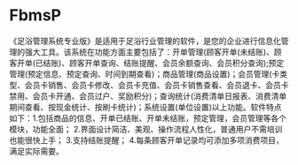 # FbmsP
 《足浴管理系统专业版》是适用于足浴行业管理的软件，是您的企业进行信息化管理的强大工具。该系统在功能方面主要包括了：开单管理(顾客开单(未结账)、顾客开单(已结账)、顾客开单查询、结账提醒、会员余额查询、会员积分查询);预定管理(预定信息、预定查询、时间到期查看)；商品管理(商品设置)；会员管理(卡类型、会员卡销售、会员卡修改、会员卡充值、会员卡销售查看、会员退卡、会员卡禁用、会员卡开通、会员过户、奖励积分)；查询统计(消费清单日报表、消费清单期间查看、按现金统计、按刷卡统计)；系统设置(单位设置)以上功能。软件特点如下：1.包括商品的信息、开单已结账、开单未结账，预定管理，会员管理等各个模块，功能全面； 2.界面设计简洁、美观、操作流程人性化，普通用户不需培训也能很快上手； 3.支持结账提醒； 4.每条顾客开单记录均可添加多项消费项目，满足实际需要。
